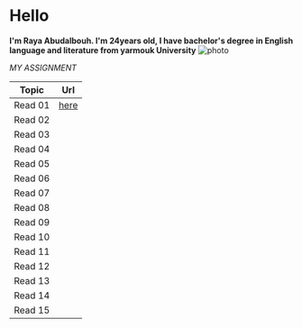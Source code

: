 # Hello
**I'm Raya Abudalbouh. I'm 24years old, I have bachelor's degree in English language and literature from yarmouk University**
![photo](https://scontent.famm6-1.fna.fbcdn.net/v/t1.0-9/122098946_3454115184668491_7769663975691825232_o.jpg?_nc_cat=102&ccb=2&_nc_sid=174925&_nc_eui2=AeHOXTmjPcEykeRU8eeQo3S22fRqiYV0HMLZ9GqJhXQcwim9gEISfm4bFrY_i2hhhGik7xH7DE9YqeXC9Ulvfhtb&_nc_ohc=wQXP42xhQygAX9viVMO&_nc_ht=scontent.famm6-1.fna&oh=ba0a3bb7f30d90f494510071fde2fde3&oe=6016EC48)

 *MY ASSIGNMENT*

Topic     |  Url
----------|----------
Read 01 |[here](https://raya33.github.io/Code-201-Reading-Notes/Read%2001/)
Read 02 |
Read 03 |
Read 04 |
Read 05 |
Read 06 |
Read 07 |
Read 08 |
Read 09 |
Read 10 |
Read 11 |
Read 12 |
Read 13 |
Read 14 |
Read 15 |

